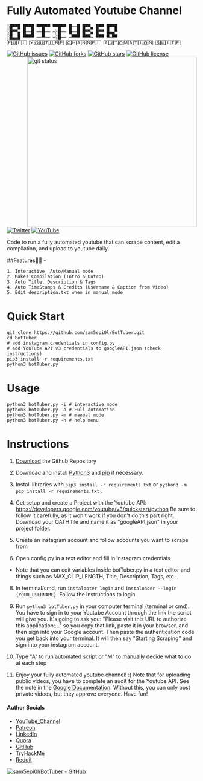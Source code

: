 # Fully Automated Youtube Channel

```
░█▀▀█ █▀▀█ ▀▀█▀▀ ▀▀█▀▀ █──█ █▀▀▄ █▀▀ █▀▀█ 
░█▀▀▄ █──█ ──█── ─░█── █──█ █▀▀▄ █▀▀ █▄▄▀ 
░█▄▄█ ▀▀▀▀ ──▀── ─░█── ─▀▀▀ ▀▀▀─ ▀▀▀ ▀─▀▀
🄵🅄🄻🄻 🅈🄾🅄🅃🅄🄱🄴 🄲🄷🄰🄽🄽🄴🄻 🄰🅄🅃🄾🄼🄰🅃🄸🄾🄽 🅂🅄🄸🅃🄴
```

[![GitHub issues](https://img.shields.io/github/issues/sam5epi0l/BotTuber?color=lightgreeen&style=for-the-badge)](https://github.com/sam5epi0l/BotTuber/issues)
[![GitHub forks](https://img.shields.io/github/forks/sam5epi0l/BotTuber?color=brightgreen&style=for-the-badge)](https://github.com/sam5epi0l/BotTuber/network)
[![GitHub stars](https://img.shields.io/github/stars/sam5epi0l/BotTuber?color=blue&style=for-the-badge)](https://github.com/sam5epi0l/BotTuber/stargazers)
[![GitHub license](https://img.shields.io/github/license/sam5epi0l/BotTuber?color=lightgrey&style=for-the-badge)](https://github.com/sam5epi0l/BotTuber/blob/master/LICENSE)
<img align="right" width="450" src="https://gh-card.dev/repos/sam5epi0l/BotTuber.png?fullname=" alt="git status" />

[![Twitter](https://img.shields.io/twitter/url?style=social&url=https%3A%2F%2Ftwitter.com%2Fsam5epi0l?style=for-the-badge)](https://twitter.com/intent/tweet?text=Wow:&url=https%3A%2F%2Fgithub.com%2Fsam5epi0l%2FBotTuber)
[![YouTube](https://img.shields.io/badge/videoTutorial-BotTuber-red)](https://youtu.be/BbPErvcqXyw)



Code to run a fully automated youtube that can scrape content, edit a compilation, and upload to youtube daily.



##Features😶‍🌫️ - 

    1. Interactive  Auto/Manual mode
    2. Makes Compilation (Intro & Outro)
    3. Auto Title, Description & Tags 
    4. Auto TimeStamps & Credits (Username & Caption from Video)
    5. Edit description.txt when in manual mode

# Quick Start

    git clone https://github.com/sam5epi0l/BotTuber.git
    cd BotTuber
    # add instagram credentials in config.py
    # add YouTube API v3 credentials to googleAPI.json (check instructions)
    pip3 install -r requirements.txt
    python3 botTuber.py

# Usage

    python3 botTuber.py -i # interactive mode
    python3 botTuber.py -a # Full automation
    python3 botTuber.py -m # manual mode
    python3 botTuber.py -h # help menu

# Instructions

1. [Download](https://github.com/sam5epi0l/BotTuber.git) the Github Repository

2. Download and install [Python3](https://www.python.org/downloads/) and [pip](https://pip.pypa.io/en/stable/installing/) if necessary.

3. Install libraries with `pip3 install -r requirements.txt` or `python3 -m pip install -r requirements.txt` .

4. Get setup and create a Project with the Youtube API: https://developers.google.com/youtube/v3/quickstart/python
Be sure to follow it carefully, as it won't work if you don't do this part right.
Download your OATH file and name it as "googleAPI.json" in your project folder.

6. Create an instagram account and follow accounts you want to scrape from

7. Open config.py in a text editor and fill in instagram credentials

- Note that you can edit variables inside botTuber.py in a text editor and things such as MAX_CLIP_LENGTH, Title, Description, Tags, etc..

8. In terminal/cmd, run `instalooter login` and `instaloader --login {YOUR_USERNAME}`. Follow the instructions to login.

9. Run `python3 botTuber.py` in your computer terminal (terminal or cmd). You have to sign in to your Youtube Account through the link the script will give you. It's going to ask you: "Please visit this URL to authorize this application:..." so you copy that link, paste it in your browser, and then sign into your Google account. Then paste the authentication code you get back into your terminal. It will then say "Starting Scraping" and sign into your instagram account.

10. Type "A" to run automated script or "M" to manually decide what to do at each step

11. Enjoy your fully automated youtube channel! :) Note that for uploading public videos, you have to complete an audit for the Youtube API. See the note in the [Google Documentation](https://developers.google.com/youtube/v3/docs/videos/insert). Without this, you can only post private videos, but they approve everyone. Have fun!


####    Author Socials

* [YouTube_Channel](https://youtube.com/c/pwnos)
* [Patreon](https://www.patreon.com/pwnOS)
* [LinkedIn](https://linkedin.com/in/sam-sepi0l/)
* [Quora](https://pwnos.quora.com/)
* [GitHub](https://github.com/sam5epi0l)
* [TryHackMe](https://tryhackme.com/signup?referrer=sam.sepiol)
* [Reddit](https://www.reddit.com/r/pwn05/)


[![sam5epi0l/BotTuber - GitHub](https://gh-card.dev/repos/sam5epi0l/BotTuber.png?fullname=)](https://github.com/sam5epi0l/BotTuber)
